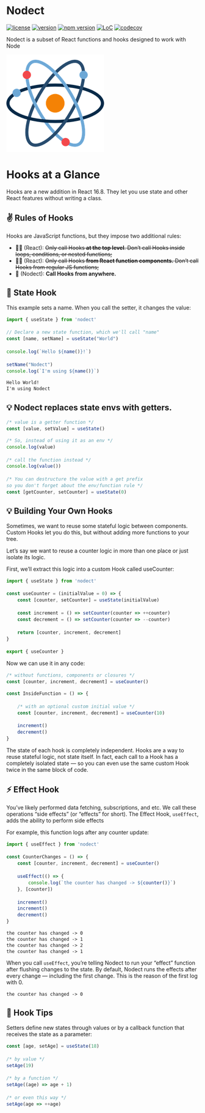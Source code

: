 # Nodect

[![license](https://img.shields.io/github/license/nanernunes/nodect.svg)](LICENSE)
[![version](https://img.shields.io/github/tag/nanernunes/nodect.svg)](https://github.com/nanernunes/nodect/releases/latest)
[![npm version](https://img.shields.io/npm/v/nodect.svg?style=flat)](https://www.npmjs.com/package/nodect)
[![LoC](https://tokei.rs/b1/github/nanernunes/nodect?category=lines)](https://github.com/nanernunes/nodect)
[![codecov](https://codecov.io/gh/nanernunes/nodect/branch/master/graph/badge.svg)](https://codecov.io/gh/nanernunes/nodect)

Nodect is a subset of React functions and hooks designed to work with Node

![nodect logo](assets/nodect.png)

# Hooks at a Glance
Hooks are a new addition in React 16.8. They let you use state and other React features without writing a class.

## ✌️ Rules of Hooks
Hooks are JavaScript functions, but they impose two additional rules:

- 🙅‍♂️ (React): ~~Only call Hooks **at the top level**. Don’t call Hooks inside loops, conditions, or nested functions;~~
- 🙅‍♂️ (React): ~~Only call Hooks **from React function components.** Don’t call Hooks from regular JS functions;~~
- 🥰 (Nodect): **Call Hooks from anywhere.**


## 📌 State Hook
This example sets a name. When you call the setter, it changes the value:

```typescript
import { useState } from 'nodect'

// Declare a new state function, which we'll call "name"
const [name, setName] = useState("World")

console.log(`Hello ${name()}!`)

setName("Nodect")
console.log(`I'm using ${name()}`) 
```
```
Hello World!
I'm using Nodect
```


## 💡 Nodect replaces **state envs** with **getters**.
```typescript
/* value is a getter function */
const [value, setValue] = useState()
```

 ```typescript
/* So, instead of using it as an env */
console.log(value)

/* call the function instead */
console.log(value())

/* You can destructure the value with a get prefix
so you don't forget about the env/function rule */
const [getCounter, setCounter] = useState(0)
```


## 💡 Building Your Own Hooks
Sometimes, we want to reuse some stateful logic between components. Custom Hooks let you do this, but without adding more functions to your tree.

Let’s say we want to reuse a counter logic in more than one place or just isolate its logic.

First, we’ll extract this logic into a custom Hook called useCounter:

```typescript
import { useState } from 'nodect'

const useCounter = (initialValue = 0) => {
    const [counter, setCounter] = useState(initialValue)

    const increment = () => setCounter(counter => ++counter)
    const decrement = () => setCounter(counter => --counter)

    return [counter, increment, decrement]
}

export { useCounter }
```

Now we can use it in any code:

```typescript
/* without functions, components or closures */
const [counter, increment, decrement] = useCounter()
```

```typescript
const InsideFunction = () => {
    
    /* with an optional custom initial value */
    const [counter, increment, decrement] = useCounter(10)

    increment()
    decrement()
}
```

The state of each hook is completely independent. Hooks are a way to reuse stateful logic, not state itself. In fact, each call to a Hook has a completely isolated state — so you can even use the same custom Hook twice in the same block of code.

## ⚡️ Effect Hook
You’ve likely performed data fetching, subscriptions, and etc. We call these operations “side effects” (or “effects” for short). The Effect Hook, `useEffect`, adds the ability to perform side effects

For example, this function logs after any counter update:

```typescript
import { useEffect } from 'nodect'

const CounterChanges = () => {
    const [counter, increment, decrement] = useCounter()
    
    useEffect(() => {
        console.log(`the counter has changed -> ${counter()}`)
    }, [counter])

    increment()
    increment()
    decrement()
}
```

```
the counter has changed -> 0
the counter has changed -> 1
the counter has changed -> 2
the counter has changed -> 1
```

When you call `useEffect`, you’re telling Nodect to run your “effect” function after flushing changes to the state. By default, Nodect runs the effects after every change — including the first change. This is the reason of the first log with 0.

```
the counter has changed -> 0
```

## 🎈 Hook Tips
Setters define new states through values or by a callback function that receives the state as a parameter:

```typescript
const [age, setAge] = useState(18)

/* by value */
setAge(19)

/* by a function */
setAge((age) => age + 1)

/* or even this way */
setAge(age => ++age)
```